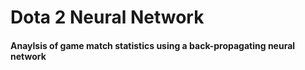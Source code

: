 # Dota 2 Neural Network
#### Anaylsis of game match statistics using a back-propagating neural network
